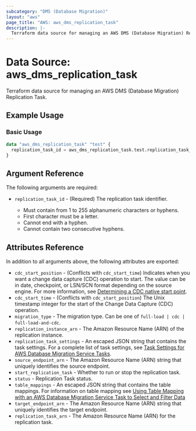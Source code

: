 ```yaml
---
subcategory: "DMS (Database Migration)"
layout: "aws"
page_title: "AWS: aws_dms_replication_task"
description: |-
  Terraform data source for managing an AWS DMS (Database Migration) Replication Task.
---
```


# Data Source: aws_dms_replication_task

Terraform data source for managing an AWS DMS (Database Migration) Replication Task.

## Example Usage

### Basic Usage

```terraform
data "aws_dms_replication_task" "test" {
  replication_task_id = aws_dms_replication_task.test.replication_task_id
}
```

## Argument Reference

The following arguments are required:

* `replication_task_id` - (Required) The replication task identifier.

    - Must contain from 1 to 255 alphanumeric characters or hyphens.
    - First character must be a letter.
    - Cannot end with a hyphen.
    - Cannot contain two consecutive hyphens.

## Attributes Reference

In addition to all arguments above, the following attributes are exported:

* `cdc_start_position` - (Conflicts with `cdc_start_time`) Indicates when you want a change data capture (CDC) operation to start. The value can be in date, checkpoint, or LSN/SCN format depending on the source engine. For more information, see [Determining a CDC native start point](https://docs.aws.amazon.com/dms/latest/userguide/CHAP_Task.CDC.html#CHAP_Task.CDC.StartPoint.Native).
* `cdc_start_time` - (Conflicts with `cdc_start_position`) The Unix timestamp integer for the start of the Change Data Capture (CDC) operation.
* `migration_type` - The migration type. Can be one of `full-load | cdc | full-load-and-cdc`.
* `replication_instance_arn` - The Amazon Resource Name (ARN) of the replication instance.
* `replication_task_settings` - An escaped JSON string that contains the task settings. For a complete list of task settings, see [Task Settings for AWS Database Migration Service Tasks](http://docs.aws.amazon.com/dms/latest/userguide/CHAP_Tasks.CustomizingTasks.TaskSettings.html).
* `source_endpoint_arn` - The Amazon Resource Name (ARN) string that uniquely identifies the source endpoint.
* `start_replication_task` -  Whether to run or stop the replication task.
* `status` - Replication Task status.
* `table_mappings` - An escaped JSON string that contains the table mappings. For information on table mapping see [Using Table Mapping with an AWS Database Migration Service Task to Select and Filter Data](http://docs.aws.amazon.com/dms/latest/userguide/CHAP_Tasks.CustomizingTasks.TableMapping.html)
* `target_endpoint_arn` - The Amazon Resource Name (ARN) string that uniquely identifies the target endpoint.
* `replication_task_arn` - The Amazon Resource Name (ARN) for the replication task.
